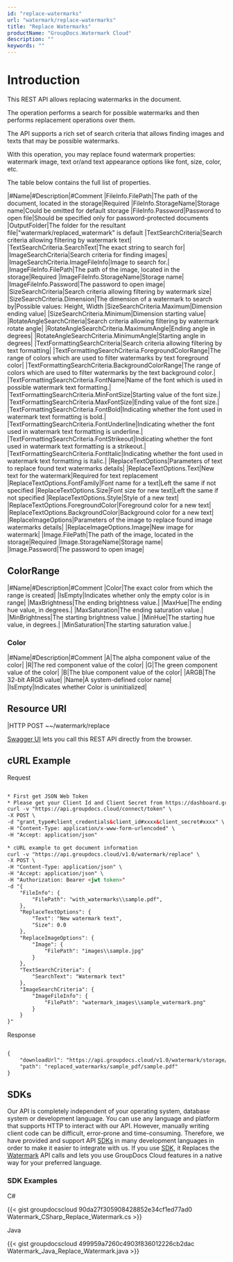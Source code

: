 ```yaml
---
id: "replace-watermarks"
url: "watermark/replace-watermarks"
title: "Replace Watermarks"
productName: "GroupDocs.Watermark Cloud"
description: ""
keywords: ""
---
```






# Introduction #

This REST API allows replacing watermarks in the document.

The operation performs a search for possible watermarks and then performs replacement operations over them.

The API supports a rich set of search criteria that allows finding images and texts that may be possible watermarks.

With this operation, you may replace found watermark properties: watermark image, text or/and text appearance options like font, size, color, etc.


The table below contains the full list of properties.

|#Name|#Description|#Comment
|FileInfo.FilePath|The path of the document, located in the storage|Required
|FileInfo.StorageName|Storage name|Could be omitted for default storage
|FileInfo.Password|Password to open file|Should be specified only for password-protected documents
|OutputFolder|The folder for the resultant file|"watermark/replaced_watermark" is default
|TextSearchCriteria|Search criteria allowing filtering by watermark text| 
|TextSearchCriteria.SearchText|The exact string to search for| 
|ImageSearchCriteria|Search criteria for finding images| 
|ImageSearchCriteria.ImageFileInfo|Image to search for.| 
|ImageFileInfo.FilePath|The path of the image, located in the storage|Required
|ImageFileInfo.StorageName|Storage name| 
|ImageFileInfo.Password|The password to open image| 
|SizeSearchCriteria|Search criteria allowing filtering by watermark size| 
|SizeSearchCriteria.Dimension|The dimension of a watermark to search by|Possible values: Height, Width
|SizeSearchCriteria.Maximum|Dimension ending value| 
|SizeSearchCriteria.Minimum|Dimension starting value| 
|RotateAngleSearchCriteria|Search criteria allowing filtering by watermark rotate angle| 
|RotateAngleSearchCriteria.MaximumAngle|Ending angle in degrees| 
|RotateAngleSearchCriteria.MinimumAngle|Starting angle in degrees| 
|TextFormattingSearchCriteria|Search criteria allowing filtering by text formatting| 
|TextFormattingSearchCriteria.ForegroundColorRange|The range of colors which are used to filter watermarks by text foreground color| 
|TextFormattingSearchCriteria.BackgroundColorRange|The range of colors which are used to filter watermarks by the text background color.| 
|TextFormattingSearchCriteria.FontName|Name of the font which is used in possible watermark text formatting.| 
|TextFormattingSearchCriteria.MinFontSize|Starting value of the font size.| 
|TextFormattingSearchCriteria.MaxFontSize|Ending value of the font size.| 
|TextFormattingSearchCriteria.FontBold|Indicating whether the font used in watermark text formatting is bold.| 
|TextFormattingSearchCriteria.FontUnderline|Indicating whether the font used in watermark text formatting is underline.| 
|TextFormattingSearchCriteria.FontStrikeout|Indicating whether the font used in watermark text formatting is a strikeout.| 
|TextFormattingSearchCriteria.FontItalic|Indicating whether the font used in watermark text formatting is italic.| 
|ReplaceTextOptions|Parameters of text to replace found text watermarks details| 
|ReplaceTextOptions.Text|New text for the watermark|Required for text replacement
|ReplaceTextOptions.FontFamily|Font name for a text|Left the same if not specified
|ReplaceTextOptions.Size|Font size for new text|Left the same if not specified
|ReplaceTextOptions.Style|Style of a new text| 
|ReplaceTextOptions.ForegroundColor|Foreground color for a new text| 
|ReplaceTextOptions.BackgroundColor|Background color for a new text| 
|ReplaceImageOptions|Parameters of the image to replace found image watermarks details| 
|ReplaceImageOptions.Image|New image for watermark| 
|Image.FilePath|The path of the image, located in the storage|Required
|Image.StorageName|Storage name| 
|Image.Password|The password to open image| 

## ColorRange ##

|#Name|#Description|#Comment
|Color|The exact color from which the range is created| 
|IsEmpty|Indicates whether only the empty color is in range| 
|MaxBrightness|The ending brightness value.| 
|MaxHue|The ending hue value, in degrees.| 
|MaxSaturation|The ending saturation value.| 
|MinBrightness|The starting brightness value.| 
|MinHue|The starting hue value, in degrees.| 
|MinSaturation|The starting saturation value.| 

### Color ###

|#Name|#Description|#Comment
|A|The alpha component value of the color| 
|R|The red component value of the color| 
|G|The green component value of the color| 
|B|The blue component value of the color| 
|ARGB|The 32-bit ARGB value| 
|Name|A system-defined color name| 
|IsEmpty|Indicates whether Color is uninitialized| 

## Resource URI ##

|HTTP POST ~~/watermark/replace

[Swagger UI](https://apireference.groupdocs.cloud/watermark/#/Watermark/Replace) lets you call this REST API directly from the browser. 

## cURL Example ##


 Request
```html 

* First get JSON Web Token
* Please get your Client Id and Client Secret from https://dashboard.groupdocs.cloud/applications. Kindly place Client Id in "client_id" and Client Secret in "client_secret" argument.
curl -v "https://api.groupdocs.cloud/connect/token" \
-X POST \
-d "grant_type#client_credentials&client_id#xxxx&client_secret#xxxx" \
-H "Content-Type: application/x-www-form-urlencoded" \
-H "Accept: application/json"
   
* cURL example to get document information
curl -v "https://api.groupdocs.cloud/v1.0/watermark/replace" \
-X POST \
-H "Content-Type: application/json" \
-H "Accept: application/json" \
-H "Authorization: Bearer <jwt token>"
-d "{
    "FileInfo": {
        "FilePath": "with_watermarks\\sample.pdf",
    },
    "ReplaceTextOptions": {
        "Text": "New watermark text",
        "Size": 0.0
    },
    "ReplaceImageOptions": {
        "Image": {
            "FilePath": "images\\sample.jpg"
        }
    },
    "TextSearchCriteria": {
        "SearchText": "Watermark text"
    },
    "ImageSearchCriteria": {
        "ImageFileInfo": {
            "FilePath": "watermark_images\\sample_watermark.png"
        }
    }
}"

 ```


 Response

```html 

{
    "downloadUrl": "https://api.groupdocs.cloud/v1.0/watermark/storage/file/replaced_watermarks/sample_pdf/sample.pdf",
    "path": "replaced_watermarks/sample_pdf/sample.pdf"
}

 ```




## SDKs ##

Our API is completely independent of your operating system, database system or development language. You can use any language and platform that supports HTTP to interact with our API. However, manually writing client code can be difficult, error-prone and time-consuming. Therefore, we have provided and support API [SDKs](https://github.com/groupdocs-watermark-cloud) in many development languages in order to make it easier to integrate with us. If you use [SDK](https://github.com/groupdocs-watermark-cloud), it Replaces the [Watermark](https://apireference.groupdocs.cloud/watermark/#/Watermark/Replace) API calls and lets you use GroupDocs Cloud features in a native way for your preferred language.

### SDK Examples ###


 C#

{{< gist groupdocscloud 90da27f305908428852e34cf1ed77ad0 Watermark_CSharp_Replace_Watermark.cs >}}




 Java

{{< gist groupdocscloud 499959a7260c4903f836012226cb2dac Watermark_Java_Replace_Watermark.java >}}



